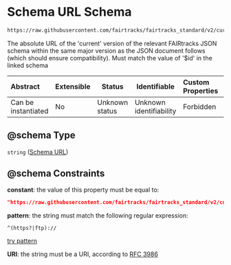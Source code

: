 # Schema URL Schema

```txt
https://raw.githubusercontent.com/fairtracks/fairtracks_standard/v2/current/json/schema/fairtracks.schema.json#/properties/@schema
```

The absolute URL of the 'current' version of the relevant FAIRtracks JSON schema within the same major version as the JSON document follows (which should ensure compatibility). Must match the value of '$id' in the linked schema


| Abstract            | Extensible | Status         | Identifiable            | Custom Properties | Additional Properties | Access Restrictions | Defined In                                                                               |
| :------------------ | ---------- | -------------- | ----------------------- | :---------------- | --------------------- | ------------------- | ---------------------------------------------------------------------------------------- |
| Can be instantiated | No         | Unknown status | Unknown identifiability | Forbidden         | Allowed               | none                | [fairtracks.schema.json\*](../json/schema/fairtracks.schema.json "open original schema") |

## @schema Type

`string` ([Schema URL](fairtracks-properties-schema-url.md))

## @schema Constraints

**constant**: the value of this property must be equal to:

```json
"https://raw.githubusercontent.com/fairtracks/fairtracks_standard/v2/current/json/schema/fairtracks.schema.json"
```

**pattern**: the string must match the following regular expression: 

```regexp
^(https?|ftp)://
```

[try pattern](https://regexr.com/?expression=%5E(https%3F%7Cftp)%3A%2F%2F "try regular expression with regexr.com")

**URI**: the string must be a URI, according to [RFC 3986](https://tools.ietf.org/html/rfc4291 "check the specification")
